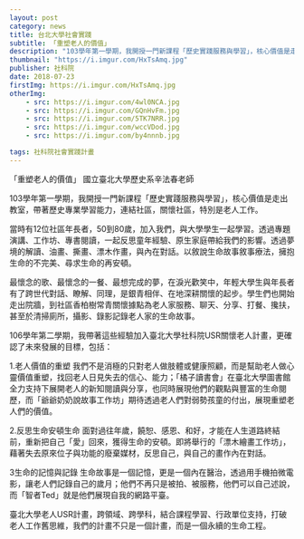 ```yaml
---
layout: post
category: news
title: 台北大學社會實踐
subtitle: 「重塑老人的價值」
description: "103學年第一學期，我開授一門新課程「歷史實踐服務與學習」，核心價值是走出教室，帶著歷史專業學習能力，連結社區，關懷社區，特別是老人工作..."
thumbnail: "https://i.imgur.com/HxTsAmq.jpg"
publisher: 社科院
date: 2018-07-23
firstImg: https://i.imgur.com/HxTsAmq.jpg
otherImg:
    - src: https://i.imgur.com/4wl0NCA.jpg
    - src: https://i.imgur.com/GQnHvFm.jpg
    - src: https://i.imgur.com/5TK7NRR.jpg
    - src: https://i.imgur.com/wccVDod.jpg
    - src: https://i.imgur.com/by4nnnb.jpg

tags: 社科院社會實踐計畫
---
```


「重塑老人的價值」
國立臺北大學歷史系辛法春老師

103學年第一學期，我開授一門新課程「歷史實踐服務與學習」，核心價值是走出教室，帶著歷史專業學習能力，連結社區，關懷社區，特別是老人工作。

當時有12位社區年長者，50到80歲，加入我們，與大學學生一起學習。透過專題演講、工作坊、專書閱讀，一起反思童年經驗、原生家庭帶給我們的影響。透過夢境的解讀、油畫、撕畫、漂木作畫，與內在對話。以敘說生命故事敘事療法，擁抱生命的不完美、尋求生命的再安頓。

最懷念的歌、最懷念的一餐、最想完成的夢，在淚光歡笑中，年輕大學生與年長者有了跨世代對話、瞭解、同理，是銀青相伴、在地深耕關懷的起步。學生們也開始走出院牆，到社區香柏樹常青關懷據點為老人家服務、聊天、分享、打餐、攙扶，甚至於清掃廁所，攝影、錄影記錄老人家的生命故事。

106學年第二學期，我帶著這些經驗加入臺北大學社科院USR關懷老人計畫，更確認了未來發展的目標，包括：

1.老人價值的重塑 
我們不是消極的只對老人做肢體或健康照顧，而是幫助老人做心靈價值重塑，找回老人日見失去的信心、能力；「橘子讀書會」在臺北大學圖書館全力支持下展開老人的新知閱讀與分享，也同時展現他們的觀點與豐富的生命閱歷，而「爺爺奶奶說故事工作坊」期待透過老人們對弱勢孩童的付出，展現重塑老人們的價值。

2.反思生命安頓生命
面對過往年歲，饒恕、感恩、和好，才能在人生道路終結前，重新把自己「愛」回來，獲得生命的安頓。即將舉行的「漂木繪畫工作坊」，藉著失去原來位子與功能的廢棄媒材，反思自己，與自己的畫作內在對話。

3生命的記憶與記錄
生命故事是一個記憶，更是一個內在醫治，透過用手機拍微電影，讓老人們記錄自己的歲月；他們不再只是被拍、被服務，他們可以自己述說，而「智者Ted」就是他們展現自我的網路平臺。

臺北大學老人USR計畫，跨領域、跨學科，結合課程學習、行政單位支持，打破老人工作舊思維，我們的計畫不只是一個計畫，而是一個永續的生命工程。